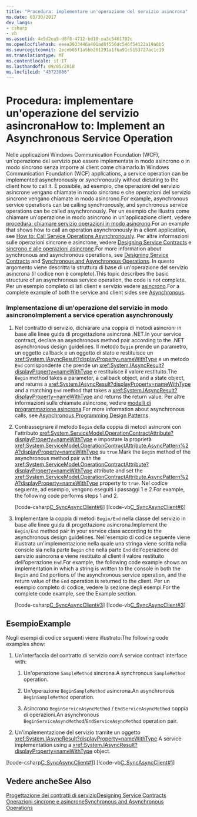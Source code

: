 ```yaml
---
title: "Procedura: implementare un'operazione del servizio asincrona"
ms.date: 03/30/2017
dev_langs:
- csharp
- vb
ms.assetid: 4e5d2ea5-d8f8-4712-bd18-ea3c5461702c
ms.openlocfilehash: eeea3933446a401ad8f556dc546f54122a19a8b5
ms.sourcegitcommit: 2eceb05f1a5bb261291a1f6a91c5153727ac1c19
ms.translationtype: MT
ms.contentlocale: it-IT
ms.lasthandoff: 09/05/2018
ms.locfileid: "43723886"
---
```

# <a name="how-to-implement-an-asynchronous-service-operation"></a><span data-ttu-id="61941-102">Procedura: implementare un'operazione del servizio asincrona</span><span class="sxs-lookup"><span data-stu-id="61941-102">How to: Implement an Asynchronous Service Operation</span></span>
<span data-ttu-id="61941-103">Nelle applicazioni Windows Communication Foundation (WCF), un'operazione del servizio può essere implementata in modo asincrono o in modo sincrono senza imporre al client come chiamarlo.</span><span class="sxs-lookup"><span data-stu-id="61941-103">In Windows Communication Foundation (WCF) applications, a service operation can be implemented asynchronously or synchronously without dictating to the client how to call it.</span></span> <span data-ttu-id="61941-104">È possibile, ad esempio, che operazioni del servizio asincrone vengano chiamate in modo sincrono e che operazioni del servizio sincrone vengano chiamate in modo asincrono.</span><span class="sxs-lookup"><span data-stu-id="61941-104">For example, asynchronous service operations can be calling synchronously, and synchronous service operations can be called asynchronously.</span></span> <span data-ttu-id="61941-105">Per un esempio che illustra come chiamare un'operazione in modo asincrono in un'applicazione client, vedere [procedura: chiamare servizio operazioni in modo asincrono](../../../docs/framework/wcf/feature-details/how-to-call-wcf-service-operations-asynchronously.md).</span><span class="sxs-lookup"><span data-stu-id="61941-105">For an example that shows how to call an operation asynchronously in a client application, see [How to: Call Service Operations Asynchronously](../../../docs/framework/wcf/feature-details/how-to-call-wcf-service-operations-asynchronously.md).</span></span> <span data-ttu-id="61941-106">Per altre informazioni sulle operazioni sincrone e asincrone, vedere [Designing Service Contracts](../../../docs/framework/wcf/designing-service-contracts.md) e [sincrono e alle operazioni asincrone](../../../docs/framework/wcf/synchronous-and-asynchronous-operations.md).</span><span class="sxs-lookup"><span data-stu-id="61941-106">For more information about synchronous and asynchronous operations, see [Designing Service Contracts](../../../docs/framework/wcf/designing-service-contracts.md) and [Synchronous and Asynchronous Operations](../../../docs/framework/wcf/synchronous-and-asynchronous-operations.md).</span></span> <span data-ttu-id="61941-107">In questo argomento viene descritta la struttura di base di un'operazione del servizio asincrona (il codice non è completo).</span><span class="sxs-lookup"><span data-stu-id="61941-107">This topic describes the basic structure of an asynchronous service operation, the code is not complete.</span></span> <span data-ttu-id="61941-108">Per un esempio completo di lati client e servizio vedere [asincrono](https://msdn.microsoft.com/library/833db946-f511-4f64-a26f-2759a11217c7).</span><span class="sxs-lookup"><span data-stu-id="61941-108">For a complete example of both the service and client sides see [Asynchronous](https://msdn.microsoft.com/library/833db946-f511-4f64-a26f-2759a11217c7).</span></span>  
  
### <a name="implement-a-service-operation-asynchronously"></a><span data-ttu-id="61941-109">Implementazione di un'operazione del servizio in modo asincrono</span><span class="sxs-lookup"><span data-stu-id="61941-109">Implement a service operation asynchronously</span></span>  
  
1.  <span data-ttu-id="61941-110">Nel contratto di servizio, dichiarare una coppia di metodi asincroni in base alle linee guida di progettazione asincrona .NET.</span><span class="sxs-lookup"><span data-stu-id="61941-110">In your service contract, declare an asynchronous method pair according to the .NET asynchronous design guidelines.</span></span> <span data-ttu-id="61941-111">Il metodo `Begin` prende un parametro, un oggetto callback e un oggetto di stato e restituisce un <xref:System.IAsyncResult?displayProperty=nameWithType> e un metodo `End` corrispondente che prende un <xref:System.IAsyncResult?displayProperty=nameWithType> e restituisce il valore restituito.</span><span class="sxs-lookup"><span data-stu-id="61941-111">The `Begin` method takes a parameter, a callback object, and a state object, and returns a <xref:System.IAsyncResult?displayProperty=nameWithType> and a matching `End` method that takes a <xref:System.IAsyncResult?displayProperty=nameWithType> and returns the return value.</span></span> <span data-ttu-id="61941-112">Per altre informazioni sulle chiamate asincrone, vedere [modelli di programmazione asincrona](https://go.microsoft.com/fwlink/?LinkId=248221).</span><span class="sxs-lookup"><span data-stu-id="61941-112">For more information about asynchronous calls, see [Asynchronous Programming Design Patterns](https://go.microsoft.com/fwlink/?LinkId=248221).</span></span>  
  
2.  <span data-ttu-id="61941-113">Contrassegnare il metodo `Begin` della coppia di metodi asincroni con l'attributo <xref:System.ServiceModel.OperationContractAttribute?displayProperty=nameWithType> e impostare la proprietà <xref:System.ServiceModel.OperationContractAttribute.AsyncPattern%2A?displayProperty=nameWithType> su `true`.</span><span class="sxs-lookup"><span data-stu-id="61941-113">Mark the `Begin` method of the asynchronous method pair with the <xref:System.ServiceModel.OperationContractAttribute?displayProperty=nameWithType> attribute and set the <xref:System.ServiceModel.OperationContractAttribute.AsyncPattern%2A?displayProperty=nameWithType> property to `true`.</span></span> <span data-ttu-id="61941-114">Nel codice seguente, ad esempio, vengono eseguiti i passaggi 1 e 2.</span><span class="sxs-lookup"><span data-stu-id="61941-114">For example, the following code performs steps 1 and 2.</span></span>  
  
     [!code-csharp[C_SyncAsyncClient#6](../../../samples/snippets/csharp/VS_Snippets_CFX/c_syncasyncclient/cs/services.cs#6)]
     [!code-vb[C_SyncAsyncClient#6](../../../samples/snippets/visualbasic/VS_Snippets_CFX/c_syncasyncclient/vb/services.vb#6)]  
  
3.  <span data-ttu-id="61941-115">Implementare la coppia di metodi `Begin/End` nella classe del servizio in base alle linee guida di progettazione asincrona.</span><span class="sxs-lookup"><span data-stu-id="61941-115">Implement the `Begin/End` method pair in your service class according to the asynchronous design guidelines.</span></span> <span data-ttu-id="61941-116">Nell'esempio di codice seguente viene illustrata un'implementazione nella quale una stringa viene scritta nella console sia nella parte `Begin` che nella parte `End` dell'operazione del servizio asincrona e viene restituito al client il valore restituito dell'operazione `End`.</span><span class="sxs-lookup"><span data-stu-id="61941-116">For example, the following code example shows an implementation in which a string is written to the console in both the `Begin` and `End` portions of the asynchronous service operation, and the return value of the `End` operation is returned to the client.</span></span> <span data-ttu-id="61941-117">Per un esempio completo di codice, vedere la sezione degli esempi.</span><span class="sxs-lookup"><span data-stu-id="61941-117">For the complete code example, see the Example section.</span></span>  
  
     [!code-csharp[C_SyncAsyncClient#3](../../../samples/snippets/csharp/VS_Snippets_CFX/c_syncasyncclient/cs/services.cs#3)]
     [!code-vb[C_SyncAsyncClient#3](../../../samples/snippets/visualbasic/VS_Snippets_CFX/c_syncasyncclient/vb/services.vb#3)]  
  
## <a name="example"></a><span data-ttu-id="61941-118">Esempio</span><span class="sxs-lookup"><span data-stu-id="61941-118">Example</span></span>  
 <span data-ttu-id="61941-119">Negli esempi di codice seguenti viene illustrato:</span><span class="sxs-lookup"><span data-stu-id="61941-119">The following code examples show:</span></span>  
  
1.  <span data-ttu-id="61941-120">Un'interfaccia del contratto di servizio con:</span><span class="sxs-lookup"><span data-stu-id="61941-120">A service contract interface with:</span></span>  
  
    1.  <span data-ttu-id="61941-121">Un'operazione `SampleMethod` sincrona.</span><span class="sxs-lookup"><span data-stu-id="61941-121">A synchronous `SampleMethod` operation.</span></span>  
  
    2.  <span data-ttu-id="61941-122">Un'operazione `BeginSampleMethod` asincrona.</span><span class="sxs-lookup"><span data-stu-id="61941-122">An asynchronous `BeginSampleMethod` operation.</span></span>  
  
    3.  <span data-ttu-id="61941-123">Asincrono `BeginServiceAsyncMethod` / `EndServiceAsyncMethod` coppia di operazioni.</span><span class="sxs-lookup"><span data-stu-id="61941-123">An asynchronous `BeginServiceAsyncMethod`/`EndServiceAsyncMethod` operation pair.</span></span>  
  
2.  <span data-ttu-id="61941-124">Un'implementazione del servizio tramite un oggetto <xref:System.IAsyncResult?displayProperty=nameWithType>.</span><span class="sxs-lookup"><span data-stu-id="61941-124">A service implementation using a <xref:System.IAsyncResult?displayProperty=nameWithType> object.</span></span>  
  
 [!code-csharp[C_SyncAsyncClient#1](../../../samples/snippets/csharp/VS_Snippets_CFX/c_syncasyncclient/cs/services.cs#1)]
 [!code-vb[C_SyncAsyncClient#1](../../../samples/snippets/visualbasic/VS_Snippets_CFX/c_syncasyncclient/vb/services.vb#1)]  
  
## <a name="see-also"></a><span data-ttu-id="61941-125">Vedere anche</span><span class="sxs-lookup"><span data-stu-id="61941-125">See Also</span></span>  
 [<span data-ttu-id="61941-126">Progettazione dei contratti di servizio</span><span class="sxs-lookup"><span data-stu-id="61941-126">Designing Service Contracts</span></span>](../../../docs/framework/wcf/designing-service-contracts.md)  
 [<span data-ttu-id="61941-127">Operazioni sincrone e asincrone</span><span class="sxs-lookup"><span data-stu-id="61941-127">Synchronous and Asynchronous Operations</span></span>](../../../docs/framework/wcf/synchronous-and-asynchronous-operations.md)
